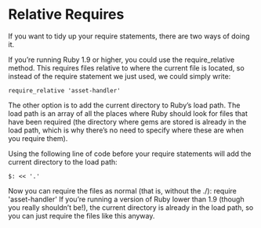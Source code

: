 # Relative Requires

If you want to tidy up your require statements, there are two ways of doing it.

If you’re running Ruby 1.9 or higher, you could use the require_relative method. This requires files relative to where the current file is located, so instead of the require statement we just used, we could simply write:

```
require_relative 'asset-handler'
```

The other option is to add the current directory to Ruby’s load path. The load path is an array of all the places where Ruby should look for files that have been required (the directory where gems are stored is already in the load path, which is why there’s no need to specify where these are when you require them). 

Using the following line of code before your require statements will add the current directory to the load path:

```
$: << '.'
```

Now you can require the files as normal (that is, without the ./):
require 'asset-handler'
If you’re running a version of Ruby lower than 1.9 (though you really shouldn’t
be!), the current directory is already in the load path, so you can just require the
files like this anyway.
